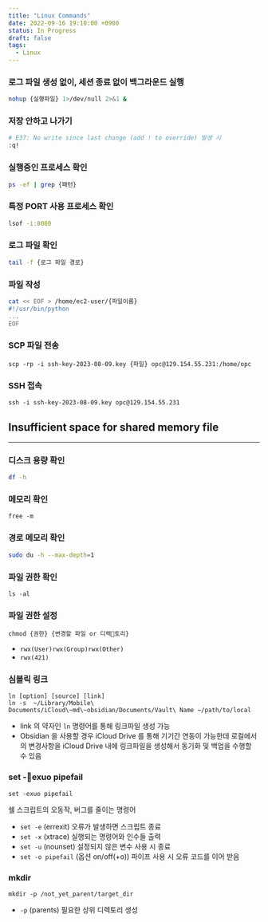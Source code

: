 ```yaml
---
title: "Linux Commands"
date: 2022-09-16 19:10:00 +0900
status: In Progress
draft: false
tags:
  - Linux
---
```

### 로그 파일 생성 없이, 세션 종료 없이 백그라운드 실행

```bash
nohup {실행파일} 1>/dev/null 2>&1 &
```

### 저장 안하고 나가기

```bash
# E37: No write since last change (add ! to override) 발생 시
:q!
```

### 실행중인 프로세스 확인

```bash
ps -ef | grep {패턴}
```

### 특정 PORT 사용 프로세스 확인

```bash
lsof -i:8080
```

### 로그 파일 확인

```bash
tail -f {로그 파일 경로}
```

### 파일 작성
```bash
cat << EOF > /home/ec2-user/{파일이름}
#!/usr/bin/python
...
EOF
```

### SCP 파일 전송
```
scp -rp -i ssh-key-2023-08-09.key {파일} opc@129.154.55.231:/home/opc
```

### SSH 접속
```
ssh -i ssh-key-2023-08-09.key opc@129.154.55.231
```

## Insufficient space for shared memory file
---
### 디스크 용량 확인

```bash
df -h
```

### 메모리 확인
```
free -m
```

### 경로 메모리 확인

```bash
sudo du -h --max-depth=1
```

### 파일 권한 확인
```
ls -al
```

### 파일 권한 설정
```
chmod {권한} {변경할 파일 or 디렉토리}
```
- `rwx(User)rwx(Group)rwx(Other)`
- `rwx(421)`

### 심볼릭 링크
```
ln [option] [source] [link]
ln -s  ~/Library/Mobile\ Documents/iCloud\~md\~obsidian/Documents/Vault\ Name ~/path/to/local
```
- link 의 약자인 `ln` 명령어를 통해 링크파일 생성 가능
- Obsidian 을 사용할 경우 iCloud Drive 를 통해 기기간 연동이 가능한데 로컬에서의 변경사항을 iCloud Drive 내에 링크파일을 생성해서 동기화 및 백업을 수행할 수 있음

### set -exuo pipefail
```
set -exuo pipefail
```
쉘 스크립트의 오동작, 버그를 줄이는 명령어
- `set -e` (errexit) 오류가 발생하면 스크립트 종료
- `set -x` (xtrace) 실행되는 명령어와 인수들 출력
- `set -u` (nounset) 설정되지 않은 변수 사용 시 종료
- `set -o pipefail` (옵션 on/off(+o)) 파이프 사용 시 오류 코드를 이어 받음

### mkdir
```
mkdir -p /not_yet_parent/target_dir
```
- `-p` (parents) 필요한 상위 디렉토리 생성
